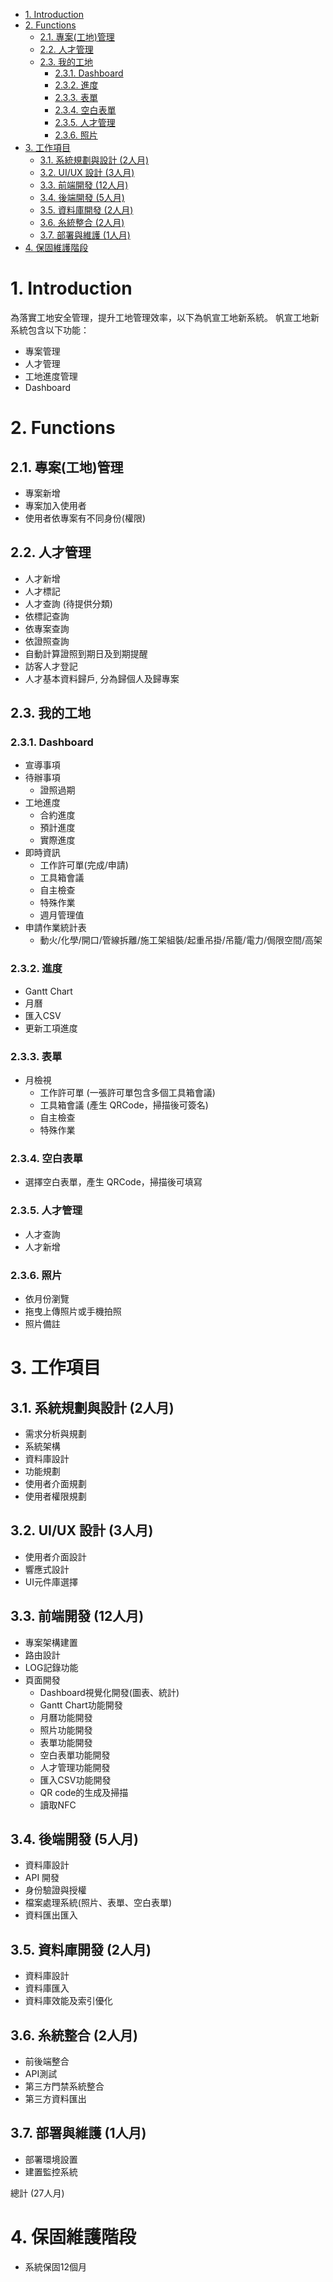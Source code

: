
- [1. Introduction](#1-introduction)
- [2. Functions](#2-functions)
  - [2.1. 專案(工地)管理](#21-專案工地管理)
  - [2.2. 人才管理](#22-人才管理)
  - [2.3. 我的工地](#23-我的工地)
    - [2.3.1. Dashboard](#231-dashboard)
    - [2.3.2. 進度](#232-進度)
    - [2.3.3. 表單](#233-表單)
    - [2.3.4. 空白表單](#234-空白表單)
    - [2.3.5. 人才管理](#235-人才管理)
    - [2.3.6. 照片](#236-照片)
- [3. 工作項目](#3-工作項目)
  - [3.1. 系統規劃與設計 (2人月)](#31-系統規劃與設計-2人月)
  - [3.2. UI/UX 設計 (3人月)](#32-uiux-設計-3人月)
  - [3.3. 前端開發 (12人月)](#33-前端開發-12人月)
  - [3.4. 後端開發 (5人月)](#34-後端開發-5人月)
  - [3.5. 資料庫開發 (2人月)](#35-資料庫開發-2人月)
  - [3.6. 糸統整合 (2人月)](#36-糸統整合-2人月)
  - [3.7. 部署與維護 (1人月)](#37-部署與維護-1人月)
- [4. 保固維護階段](#4-保固維護階段)


# 1. Introduction

為落實工地安全管理，提升工地管理效率，以下為帆宣工地新系統。
帆宣工地新系統包含以下功能：
- 專案管理
- 人才管理
- 工地進度管理
- Dashboard


# 2. Functions

## 2.1. 專案(工地)管理

- 專案新增
- 專案加入使用者
- 使用者依專案有不同身份(權限)

## 2.2. 人才管理

- 人才新增
- 人才標記
- 人才查詢 (待提供分類)
- 依標記查詢
- 依專案查詢
- 依證照查詢
- 自動計算證照到期日及到期提醒
- 訪客人才登記
- 人才基本資料歸戶, 分為歸個人及歸專案
  
## 2.3. 我的工地

### 2.3.1. Dashboard

- 宣導事項
- 待辦事項
  - 證照過期
- 工地進度
  - 合約進度
  - 預計進度
  - 實際進度
- 即時資訊
  - 工作許可單(完成/申請)
  - 工具箱會議
  - 自主檢查
  - 特殊作業
  - 週月管理值
- 申請作業統計表
  - 動火/化學/開口/管線拆離/施工架組裝/起重吊掛/吊籠/電力/侷限空間/高架

### 2.3.2. 進度

- Gantt Chart
- 月曆
- 匯入CSV
- 更新工項進度

### 2.3.3. 表單

- 月檢視
  - 工作許可單 (一張許可單包含多個工具箱會議)
  - 工具箱會議 (產生 QRCode，掃描後可簽名)
  - 自主檢查
  - 特殊作業

### 2.3.4. 空白表單

- 選擇空白表單，產生 QRCode，掃描後可填寫

### 2.3.5. 人才管理

- 人才查詢
- 人才新增

### 2.3.6. 照片

- 依月份瀏覽
- 拖曳上傳照片或手機拍照
- 照片備註

# 3. 工作項目

## 3.1. 系統規劃與設計 (2人月)

- 需求分析與規劃
- 系統架構
- 資料庫設計
- 功能規劃
- 使用者介面規劃
- 使用者權限規劃

## 3.2. UI/UX 設計 (3人月)

- 使用者介面設計
- 響應式設計
- UI元件庫選擇

## 3.3. 前端開發 (12人月)

- 專案架構建置
- 路由設計
- LOG記錄功能
- 頁面開發
  - Dashboard視覺化開發(圖表、統計)
  - Gantt Chart功能開發
  - 月曆功能開發
  - 照片功能開發
  - 表單功能開發
  - 空白表單功能開發
  - 人才管理功能開發
  - 匯入CSV功能開發
  - QR code的生成及掃描
  - 讀取NFC

## 3.4. 後端開發 (5人月)

- 資料庫設計
- API 開發
- 身份驗證與授權
- 檔案處理系統(照片、表單、空白表單)
- 資料匯出匯入

## 3.5. 資料庫開發 (2人月)

- 資料庫設計
- 資料庫匯入
- 資料庫效能及索引優化

## 3.6. 糸統整合 (2人月)

- 前後端整合
- API測試
- 第三方門禁系統整合
- 第三方資料匯出

## 3.7. 部署與維護 (1人月)

- 部署環境設置
- 建置監控系統

總計 (27人月)

# 4. 保固維護階段

- 系統保固12個月

